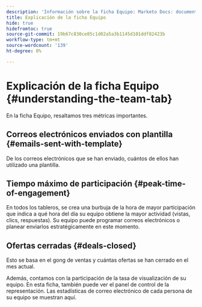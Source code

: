 ```yaml
---
description: 'Información sobre la ficha Equipo: Marketo Docs: documentación del producto'
title: Explicación de la ficha Equipo
hide: true
hidefromtoc: true
source-git-commit: 19b67c830ce85c1d02a5a3b1145d101ddf82423b
workflow-type: tm+mt
source-wordcount: '139'
ht-degree: 0%

---
```


# Explicación de la ficha Equipo {#understanding-the-team-tab}

En la ficha Equipo, resaltamos tres métricas importantes.

## Correos electrónicos enviados con plantilla {#emails-sent-with-template}

De los correos electrónicos que se han enviado, cuántos de ellos han utilizado una plantilla.

## Tiempo máximo de participación {#peak-time-of-engagement}

En todos los tableros, se crea una burbuja de la hora de mayor participación que indica a qué hora del día su equipo obtiene la mayor actividad (vistas, clics, respuestas). Su equipo puede programar correos electrónicos o planear enviarlos estratégicamente en este momento.

## Ofertas cerradas {#deals-closed}

Esto se basa en el gong de ventas y cuántas ofertas se han cerrado en el mes actual.

Además, contamos con la participación de la tasa de visualización de su equipo. En esta ficha, también puede ver el panel de control de la representación. Las estadísticas de correo electrónico de cada persona de su equipo se muestran aquí.
